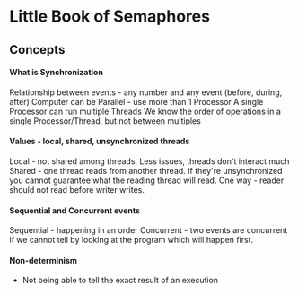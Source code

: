 # Little Book of Semaphores
## Concepts

#### What is Synchronization
Relationship between events - any number and any event (before, during, after) Computer can be Parallel - use more than 1 Processor A single Processor can run multiple Threads We know the order of operations in a single Processor/Thread, but not between multiples

#### Values - local, shared, unsynchronized threads
Local - not shared among threads. Less issues, threads don't interact much Shared - one thread reads from another thread. If they're unsynchronized you cannot guarantee what the reading thread will read. One way - reader should not read before writer writes.

#### Sequential and Concurrent events
Sequential - happening in an order Concurrent - two events are concurrent if we cannot tell by looking at the program which will happen first.

#### Non-determinism
 - Not being able to tell the exact result of an execution
 